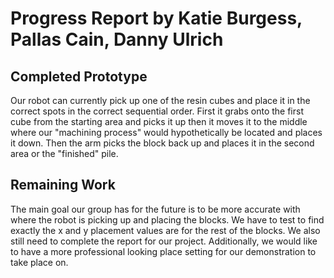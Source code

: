 # Progress Report by  Katie Burgess, Pallas Cain, Danny Ulrich

## Completed Prototype

Our robot can currently pick up one of the resin cubes and place it in the correct spots in the correct sequential order. First it grabs onto the first cube from the starting area and picks it up then it moves it to the middle where our "machining process" would hypothetically be located and places it down. Then the arm picks the block back up and places it in the second area or the "finished" pile.

## Remaining Work

The main goal our group has for the future is to be more accurate with where the robot is picking up and placing the blocks. We have to test to find exactly the x and y placement values are for the rest of the blocks. We also still need to complete the report for our project. Additionally, we would like to have a more professional looking place setting for our demonstration to take place on.
